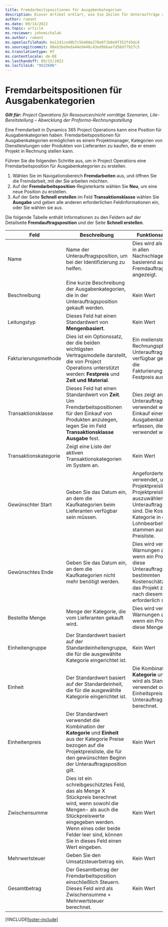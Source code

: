 ```yaml
---
title: Fremdarbeitspositionen für Ausgabenkategorien
description: Dieser Artikel erklärt, wie Sie Zeilen für Unteraufträge als Aufwand erfassen und die Felder verwenden, um den Kauf von Zeit von Lieferanten zu erfassen.
author: rumant
ms.date: 09/14/2022
ms.topic: article
ms.reviewer: johnmichalak
ms.author: rumant
ms.openlocfilehash: ba1241ce40b7c5b488e278e8f1b8e9f352f45dc8
ms.sourcegitcommit: 08eb3be9eda44e9446c43ed9b6aefd58d77927c5
ms.translationtype: HT
ms.contentlocale: de-DE
ms.lasthandoff: 09/15/2022
ms.locfileid: "9522606"
---
```

#  <a name="subcontract-lines-for-expense-categories"></a>Fremdarbeitspositionen für Ausgabenkategorien

_**Gilt für:** Project Operations für Ressourcen/nicht vorrätige Szenarien, Lite-Bereitstellung – Abwicklung der Proforma-Rechnungsstellung_

Eine Fremdarbeit in Dynamics 365 Project Operations kann eine Position für Ausgabenkategorien haben. Fremdarbeitspositionen für Ausgabenkategorien ermöglichen es einem Projektmanager, Kategorien von Dienstleistungen oder Produkten von Lieferanten zu kaufen, die er einem Projekt in Rechnung stellen kann.

Führen Sie die folgenden Schritte aus, um in Project Operations eine Fremdarbeitsposition für Ausgabenkategorien zu erstellen.

1. Wählen Sie im Navigationsbereich **Fremdarbeiten** aus, und öffnen Sie die Fremdarbeit, mit der Sie arbeiten möchten.
2. Auf der **Fremdarbeitsposition**-Registerkarte wählen Sie **Neu**, um eine neue Position zu erstellen.
3. Auf der Seite **Schnell erstellen** im Feld **Transaktionsklasse** wählen Sie **Ausgabe** und geben alle anderen erforderlichen Feldinformationen ein, oder Sie wählen sie aus.

Die folgende Tabelle enthält Informationen zu den Feldern auf der Detailseite **Fremdauftragsposition** und der Seite **Schnell erstellen**.

| **Feld** | **Beschreibung** | **Funktionsauswirkung** |
| --- | --- | --- |
| Name | Name der Unterauftragsposition, um bei der Identifizierung zu helfen. | Dies wird als erste Spalte in allen Nachschlagevorgängen basierend auf Fremdauftragspositionen angezeigt. |
| Beschreibung | Eine kurze Beschreibung der Ausgabenkategorien, die in der Unterauftragsposition gekauft werden. | Kein Wert |
|Leitungstyp | Dieses Feld hat einen Standardwert von **Mengenbasiert**. |Kein Wert |
| Fakturierungsmethode | Dies ist ein Optionssatz, der die beiden wichtigsten Vertragsmodelle darstellt, die von Project Operations unterstützt werden: **Festpreis** und **Zeit und Material**. | Ein meilensteinbasierter Rechnungsplan wird für Unterauftragspositionen verfügbar gemacht, wenn die Fakturierungsmethode Festpreis ausgewählt ist. |
| Transaktionsklasse | Dieses Feld hat einen Standardwert von **Zeit**. Um Fremdarbeitspositionen für den Einkauf von Produkten anzulegen, legen Sie im Feld **Transaktionsklasse** **Ausgabe** fest.  | Dies zeigt an, dass die Unterauftragsposition verwendet wird, um den Einkauf einer Ausgabenkategorie zu erfassen, die für Projekte verwendet werden soll. |
| Transaktionskategorie | Zeigt eine Liste der aktiven Transaktionskategorien im System an. |Kein Wert |
| Gewünschter Start | Geben Sie das Datum ein, an dem die Kaufkategorien beim Lieferanten verfügbar sein müssen. | Angeforderter Start wird verwendet, um eine Projektpreisliste aus den Projektpreislisten auszuwählen, die dem Unterauftrag beigefügt sind. Die Kosten der Kategorie in der Lohnbearbeitungsposition stammen aus dieser Preisliste. |
| Gewünschtes Ende | Geben Sie das Datum ein, an dem die Kaufkategorien nicht mehr benötigt werden. | Dies wird verwendet, um Warnungen anzuzeigen, wenn ein Projektmanager diese Unterauftragsposition bestimmten Kostenschätzungen für das Projekt zuordnet, die nach diesem Datum erforderlich sind. |
| Bestellte Menge | Menge der Kategorie, die vom Lieferanten gekauft wird. | Dies wird verwendet, um Warnungen anzuzeigen, wenn ein Projektmanager diese Menge überzieht.|
| Einheitengruppe | Der Standardwert basiert auf der Standardeinheitengruppe, die für die ausgewählte Kategorie eingerichtet ist. |Kein Wert |
| Einheit | Der Standardwert basiert auf der Standardeinheit, die für die ausgewählte Kategorie eingerichtet ist.  | Die Kombination von **Kategorie** und **Einheit** wird als Standardwert verwendet oder für den Einheitspreis für die Unterauftragsposition berechnet.  |
| Einheitenpreis | Der Standardwert verwendet die Kombination der **Kategorie** und **Einheit** aus der Kategorie Preise bezogen auf die Projektpreisliste, die für den gewünschten Beginn der Unterauftragsposition gilt. |Kein Wert |
| Zwischensumme | Dies ist ein schreibgeschütztes Feld, das als Menge X Stückpreis berechnet wird, wenn sowohl die Mengen- als auch die Stückpreiswerte eingegeben werden. Wenn eines oder beide Felder leer sind, können Sie in dieses Feld einen Wert eingeben. |Kein Wert |
| Mehrwertsteuer | Geben Sie den Umsatzsteuerbetrag ein. |Kein Wert |
| Gesamtbetrag | Der Gesamtbetrag der Fremdarbeitsposition einschließlich Steuern. Dieses Feld wird als Zwischensumme + Mehrwertsteuer berechnet. |Kein Wert |


[!INCLUDE[footer-include](../../includes/footer-banner.md)]
